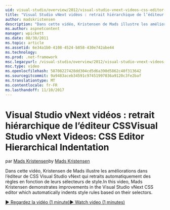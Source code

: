 ```yaml
---
uid: visual-studio/overview/2012/visual-studio-vnext-videos-css-editor-hierarchical-indentation
title: "Visual Studio vNext vidéos : retrait hiérarchique de l’éditeur CSS | Documents Microsoft"
author: madskristensen
description: "Dans cette vidéo, Kristensen de Mads illustre les améliorations dans l’éditeur de CSS Visual Studio vNext qui retraits automatiquement des règles en fonction de leur selecto de style..."
ms.author: aspnetcontent
manager: wpickett
ms.date: 08/30/2011
ms.topic: article
ms.assetid: 6e34a1b0-4108-4524-b858-430e742abe44
ms.technology: 
ms.prod: .net-framework
msc.legacyurl: /visual-studio/overview/2012/visual-studio-vnext-videos-css-editor-hierarchical-indentation
msc.type: video
ms.openlocfilehash: 58708227428dd304cd5d6a390d5862c40f313642
ms.sourcegitcommit: 9a9483aceb34591c97451997036a9120c3fe2baf
ms.translationtype: MT
ms.contentlocale: fr-FR
ms.lasthandoff: 11/10/2017
---
```

<a name="visual-studio-vnext-videos-css-editor-hierarchical-indentation"></a><span data-ttu-id="08a5e-103">Visual Studio vNext vidéos : retrait hiérarchique de l’éditeur CSS</span><span class="sxs-lookup"><span data-stu-id="08a5e-103">Visual Studio vNext Videos: CSS Editor Hierarchical Indentation</span></span>
====================
<span data-ttu-id="08a5e-104">par [Mads Kristensen](https://github.com/madskristensen)</span><span class="sxs-lookup"><span data-stu-id="08a5e-104">by [Mads Kristensen](https://github.com/madskristensen)</span></span>

<span data-ttu-id="08a5e-105">Dans cette vidéo, Kristensen de Mads illustre les améliorations dans l’éditeur de CSS Visual Studio vNext qui retraits automatiquement des règles en fonction de leurs sélecteurs de style.</span><span class="sxs-lookup"><span data-stu-id="08a5e-105">In this video, Mads Kristensen demonstrates improvements in the Visual Studio vNext CSS editor which automatically indents style rules based on their selectors.</span></span>

[<span data-ttu-id="08a5e-106">&#9654; Regardez la vidéo (1 minute)</span><span class="sxs-lookup"><span data-stu-id="08a5e-106">&#9654; Watch video (1 minutes)</span></span>](https://channel9.msdn.com/Blogs/ASP-NET-Site-Videos/visual-studio-vnext-videos-css-editor-hierarchical-indentation)
